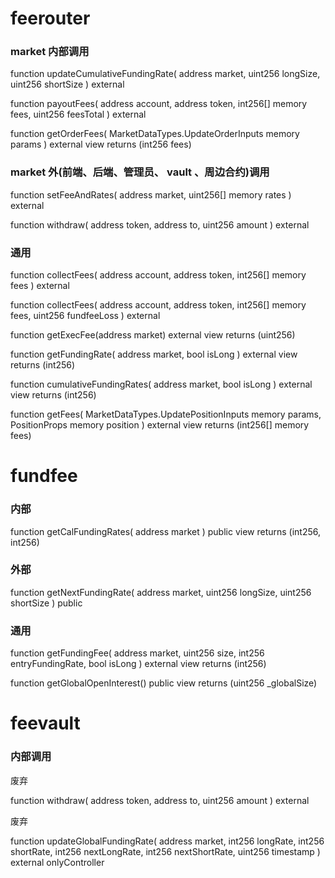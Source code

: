 # feerouter

### market 内部调用

function updateCumulativeFundingRate(
address market,
uint256 longSize,
uint256 shortSize
) external

function payoutFees(
address account,
address token,
int256[] memory fees,
uint256 feesTotal
) external

function getOrderFees(
MarketDataTypes.UpdateOrderInputs memory params
) external view returns (int256 fees)

### market 外(前端、后端、管理员、 vault 、周边合约)调用

function setFeeAndRates( address market,
uint256[] memory rates
) external

function withdraw(
address token,
address to,
uint256 amount
) external

### 通用

function collectFees(
address account,
address token,
int256[] memory fees
) external

function collectFees(
address account,
address token,
int256[] memory fees,
uint256 fundfeeLoss
) external

function getExecFee(address market) external view returns (uint256)

function getFundingRate(
address market,
bool isLong
) external view returns (int256)

function cumulativeFundingRates(
address market,
bool isLong
) external view returns (int256)

function getFees(
MarketDataTypes.UpdatePositionInputs memory params,
PositionProps memory position
) external view returns (int256[] memory fees)

# fundfee

### 内部

function getCalFundingRates(
address market
) public view returns (int256, int256)

### 外部

function getNextFundingRate(
address market,
uint256 longSize,
uint256 shortSize
) public

### 通用

function getFundingFee(
address market,
uint256 size,
int256 entryFundingRate,
bool isLong
) external view returns (int256)

function getGlobalOpenInterest() public view returns (uint256 \_globalSize)

# feevault

### 内部调用

废弃

function withdraw(
address token,
address to,
uint256 amount
) external

废弃

function updateGlobalFundingRate(
address market,
int256 longRate,
int256 shortRate,
int256 nextLongRate,
int256 nextShortRate,
uint256 timestamp
) external onlyController
